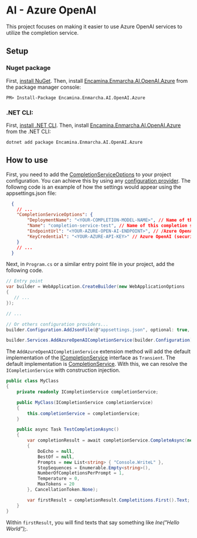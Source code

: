 ﻿# AI - Azure OpenAI

This project focuses on making it easier to use Azure OpenAI services to utilize the completion service.

## Setup

### Nuget package

First, [install NuGet](http://docs.nuget.org/docs/start-here/installing-nuget). Then, install [Encamina.Enmarcha.AI.OpenAI.Azure](ToDo:NugetUrl) from the package manager console:

    PM> Install-Package Encamina.Enmarcha.AI.OpenAI.Azure

### .NET CLI:

First, [install .NET CLI](https://learn.microsoft.com/en-us/dotnet/core/tools/). Then, install [Encamina.Enmarcha.AI.OpenAI.Azure](ToDo:NugetUrl) from the .NET CLI:

    dotnet add package Encamina.Enmarcha.AI.OpenAI.Azure

## How to use

First, you need to add the [CompletionServiceOptions](./CompletionServiceOptions.cs) to your project configuration. You can achieve this by using any [configuration provider](https://learn.microsoft.com/en-us/dotnet/core/extensions/configuration). The followng code is an example of how the settings would appear using the appsettings.json file:

```json
  {
    // ...
    "CompletionServiceOptions": {
        "DeploymentName": "<YOUR-COMPLETION-MODEL-NAME>", // Name of the deployed model to use with this completion service
        "Name": "completion-service-test", // Name of this completion service
        "EndpointUrl": "<YOUR-AZURE-OPEN-AI-ENDPOINT>", // /Azure OpenAI endpoint's url
        "KeyCredential": "<YOUR-AZURE-API-KEY>" // Azure OpenAI (security) key
    }
    // ...
  }
```

Next, in `Program.cs` or a similar entry point file in your project, add the following code.

```csharp
// Entry point
var builder = WebApplication.CreateBuilder(new WebApplicationOptions
{
   // ...
});

// ...

// Or others configuration providers...
builder.Configuration.AddJsonFile(@"appsettings.json", optional: true, reloadOnChange: true);

builder.Services.AddAzureOpenAICompletionService(builder.Configuration);
```
The `AddAzureOpenAICompletionService` extension method will add the default implementation of the [ICompletionService](../Encamina.Enmarcha.AI.OpenAI.Abstractions/ICompletionService.cs) interface as `Transient`. The default implementation is [CompletionService](./CompletionService.cs). With this, we can resolve the `ICompletionService` with construction injection. 

```csharp
public class MyClass
{
    private readonly ICompletionService completionService;

    public MyClass(ICompletionService completionService)
    {
        this.completionService = completionService;
    }

    public async Task TestCompletionAsync()
    {
        var completionResult = await completionService.CompleteAsync(new CompletionRequest()
        {
            DoEcho = null,
            BestOf = null,
            Prompts = new List<string> { "Console.WriteL" },
            StopSequences = Enumerable.Empty<string>(),
            NumberOfCompletionsPerPrompt = 1,
            Temperature = 0,
            MaxTokens = 20
        }, CancellationToken.None);

        var firstResult = completionResult.Completitions.First().Text;
    }
}
```
Within `firstResult`, you will find texts that say something like _Ine("Hello World");_.